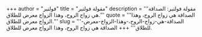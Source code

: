 +++
author = "فولتير"
title = "مقولة فولتير"
description = '''مقولة فولتير: الصداقة هي زواج الروح، وهذا الزواج معرض للطلاق.'''
quote = '''الصداقة هي زواج الروح، وهذا الزواج معرض للطلاق.'''
slug = '''الصداقة-هي-زواج-الروح،-وهذا-الزواج-معرض-للطلاق'''
+++
الصداقة هي زواج الروح، وهذا الزواج معرض للطلاق.
